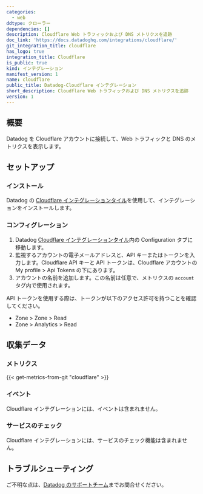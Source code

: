 ```yaml
---
categories:
  - web
ddtype: クローラー
dependencies: []
description: Cloudflare Web トラフィックおよび DNS メトリクスを追跡
doc_link: 'https://docs.datadoghq.com/integrations/cloudflare/'
git_integration_title: cloudflare
has_logo: true
integration_title: Cloudflare
is_public: true
kind: インテグレーション
manifest_version: 1
name: cloudflare
public_title: Datadog-Cloudflare インテグレーション
short_description: Cloudflare Web トラフィックおよび DNS メトリクスを追跡
version: 1
---
```

## 概要

Datadog を Cloudflare アカウントに接続して、Web トラフィックと DNS のメトリクスを表示します。

## セットアップ
### インストール
Datadog の [Cloudflare インテグレーションタイル][1]を使用して、インテグレーションをインストールします。

### コンフィグレーション

1. Datadog [Cloudflare インテグレーションタイル][1]内の Configuration タブに移動します。
2. 監視するアカウントの電子メールアドレスと、API キーまたはトークンを入力します。Cloudflare API キーと API トークンは、Cloudflare アカウントの My profile > Api Tokens の下にあります。
3. アカウントの名前を追加します。この名前は任意で、メトリクスの `account` タグ内で使用されます。

API トークンを使用する際は、トークンが以下のアクセス許可を持つことを確認してください。

- Zone >  Zone >  Read
- Zone >  Analytics >  Read

## 収集データ
### メトリクス
{{< get-metrics-from-git "cloudflare" >}}


### イベント
Cloudflare インテグレーションには、イベントは含まれません。

### サービスのチェック
Cloudflare インテグレーションには、サービスのチェック機能は含まれません。

## トラブルシューティング
ご不明な点は、[Datadog のサポートチーム][3]までお問合せください。

[1]: https://app.datadoghq.com/account/settings#integrations/cloudflare
[2]: https://github.com/DataDog/dogweb/blob/prod/integration/cloudflare/cloudflare_metadata.csv
[3]: https://docs.datadoghq.com/ja/help


